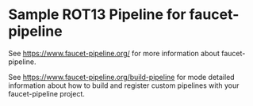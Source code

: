 # Sample ROT13 Pipeline for faucet-pipeline

See https://www.faucet-pipeline.org/
for more information about faucet-pipeline.

See https://www.faucet-pipeline.org/build-pipeline
for mode detailed information
about how to build and register custom pipelines
with your faucet-pipeline project.
